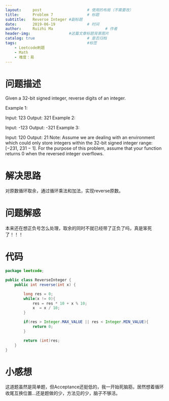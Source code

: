 ```yaml
---
layout:     post   				    # 使用的布局（不需要改）
title:      Problem 7				# 标题 
subtitle:   Reverse Integer #副标题
date:       2019-06-19				# 时间
author:     Ruizhi Ma 						# 作者
header-img:              	#这篇文章标题背景图片
catalog: true 						# 是否归档
tags:								#标签
    - Leetcode刷题
    - Math
    - 难度：易
---
```

# 问题描述
Given a 32-bit signed integer, reverse digits of an integer.

Example 1:

Input: 123
Output: 321
Example 2:

Input: -123
Output: -321
Example 3:

Input: 120
Output: 21
Note:
Assume we are dealing with an environment which could only store integers within the 32-bit signed integer range: [−231,  231 − 1]. For the purpose of this problem, assume that your function returns 0 when the reversed integer overflows.

# 解决思路
对原数循环取余，通过循环乘法和加法，实现reverse原数。

# 问题解惑
本来还在想正负号怎么处理，取余的同时不就已经带了正负了吗，真是笨死了！！！

# 代码
```java
package leetcode;

public class ReverseInteger {
    public int reverse(int x) {

        long res = 0;
        while(x != 0){
            res = res * 10 + x % 10;
            x  = x / 10;
        }

        if(res > Integer.MAX_VALUE || res < Integer.MIN_VALUE){
            return 0;
        }

        return (int)res;
    }
}
```

# 小感想
这道题虽然是简单题，但Acceptance还挺低的，我一开始死脑筋，居然想着循环收尾互换位置...还是题做的少，方法见的少，脑子不够活。